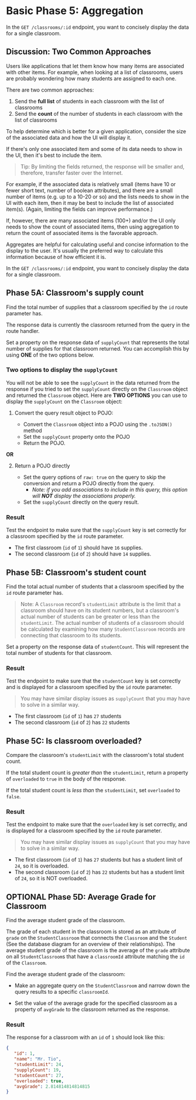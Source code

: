 # Basic Phase 5: Aggregation

In the `GET /classrooms/:id` endpoint, you want to concisely display the data
for a single classroom.

## Discussion: Two Common Approaches

Users like applications that let them know how many items are associated with
other items. For example, when looking at a list of classrooms, users are
probably wondering how many students are assigned to each one.

There are two common approaches:

1. Send the **full list** of students in each classroom with the list of
   classrooms
2. Send the **count** of the number of students in each classroom with the list
   of classrooms

To help determine which is better for a given application, consider the size of
the associated data and how the UI will display it.

If there's only one associated item and some of its data needs to show in the
UI, then it's best to include the item.

> Tip: By limiting the fields returned, the response will be smaller and,
> therefore, transfer faster over the Internet.

For example, if the associated data is relatively small (items have 10 or fewer
short text, number of boolean attributes), and there are a small number of items
(e.g. up to a 10-20 or so) and the lists needs to show in the UI with each item,
then it may be best to include the list of associated item(s). (Again, limiting
the fields can improve performance.)

If, however, there are many associated items (100+) and/or the UI only needs to
show the count of associated items, then using aggregation to return the count
of associated items is the favorable approach.

Aggregates are helpful for calculating useful and concise information to the
display to the user. It's usually the preferred way to calculate this
information because of how efficient it is.

In the `GET /classrooms/:id` endpoint, you want to concisely display the data
for a single classroom.

## Phase 5A: Classroom's supply count

Find the total number of supplies that a classroom specified by the `id` route
parameter has.

The response data is currently the classroom returned from the query in the
route handler.

Set a property on the response data of `supplyCount` that represents the total
number of supplies for that classroom returned. You can accomplish this by using
**ONE** of the two options below.

### Two options to display the `supplyCount`

You will not be able to see the `supplyCount` in the data returned from the
response if you tried to set the `supplyCount` directly on the `Classroom`
object and returned the `Classroom` object. Here are **TWO OPTIONS** you can
use to display the `supplyCount` on the `Classroom` object:

1) Convert the query result object to POJO:

   - Convert the `Classroom` object into a POJO using the `.toJSON()` method
   - Set the `supplyCount` property onto the POJO 
   - Return the POJO.

**OR**

2) Return a POJO directly

   - Set the query options of `raw: true` on the query to skip the conversion and
   return a POJO directly from the query. 
      - *Note: if you add associations to include in this query, this option
        will **NOT** display the associations properly.* 
   - Set the `supplyCount` directly on the query result.

### Result

Test the endpoint to make sure that the `supplyCount` key is set correctly for
a classroom specified by the `id` route parameter.

- The first classroom (`id` of `1`) should have `16` supplies.
- The second classroom (`id` of `2`) should have `14` supplies.

## Phase 5B: Classroom's student count

Find the total actual number of students that a classroom specified by the `id`
route parameter has.

> Note: A `Classroom` record's `studentLimit` attribute is the limit that a
> classroom should have on its student numbers, but a classroom's actual number
> of students can be greater or less than the `studentLimit`. The actual number
> of students of a classroom should be calculated by examining how many
> `StudentClassroom` records are connecting that classroom to its students.

Set a property on the response data of `studentCount`. This will represent the
total number of students for that classroom.

### Result

Test the endpoint to make sure that the `studentCount` key is set correctly and
is displayed for a classroom specified by the `id` route parameter.

> You may have similar display issues as `supplyCount` that you may have to
solve in a similar way.

- The first classroom (`id` of `1`) has `27` students  
- The second classroom (`id` of `2`) has `22` students

## Phase 5C: Is classroom overloaded?

Compare the classroom's `studentLimit` with the classroom's total student count.

If the total student count is *greater than* the `studentLimit`, return a
property of `overloaded` to `true` in the body of the response. 

If the total student count is *less than* the `studentLimit`, set `overloaded`
to `false`.

### Result

Test the endpoint to make sure that the `overloaded` key is set correctly, and
is displayed for a classroom specified by the `id` route parameter.

> You may have similar display issues as `supplyCount` that you may have to
solve in a similar way.

- The first classroom (`id` of `1`) has `27` students but has a student limit of
`24`, so it is overloaded.
- The second classroom (`id` of `2`) has `22` students but has a student limit
of `24`, so it is NOT overloaded.

## OPTIONAL Phase 5D: Average Grade for Classroom

Find the average student grade of the classroom. 

The grade of each student in the classroom is stored as an attribute of `grade`
on the `StudentClassroom` that connects the `Classroom` and the `Student` (See
the database diagram for an overview of their relationships). The average
student grade of the classroom is the average of the `grade` attribute on all
`StudentClassroom`s that have a `classroomId` attribute matching the `id` of the
`Classroom`.

Find the average student grade of the classroom:  

- Make an aggregate query on the `StudentClassroom` and narrow down the query
results to a specific `classroomId`.   
  
- Set the value of the average grade for the specified classroom
as a property of `avgGrade` to the classroom returned as the response.

### Result

The response for a classroom with an `id` of `1` should look like this:

```json
{
   "id": 1,
   "name": "Mr. Tio",
   "studentLimit": 24,
   "supplyCount": 19,
   "studentCount": 27,
   "overloaded": true,
   "avgGrade": 2.814814814814815
}
```

[Sequelize Virtual Fields]: https://sequelize.org/master/manual/getters-setters-virtuals.html#virtual-fields
